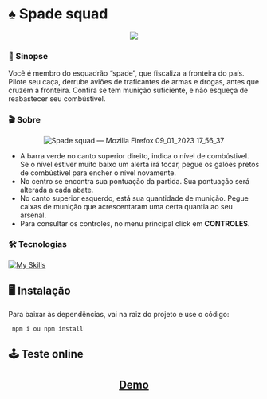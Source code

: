 # :spades: Spade squad

<div align='center'>
<img src="https://user-images.githubusercontent.com/86669854/211409919-e7a8b10e-999a-430b-901b-8b961b47ac48.png">
</div>

### :scroll: Sinopse

<p>Você é membro do esquadrão “spade”, que fiscaliza a fronteira do país. Pilote seu caça, derrube aviões de traficantes de armas e drogas, antes que cruzem a fronteira. Confira se tem munição suficiente, e não esqueça de reabastecer seu combústivel. </p>

### :clapper: Sobre

<div align='center'>

  ![Spade squad — Mozilla Firefox 09_01_2023 17_56_37](https://user-images.githubusercontent.com/86669854/211412487-4f296128-a1cf-4127-b84b-ce6df4c1b4a2.png)

</div>

* A barra verde no canto superior direito, indica o nível de combústivel. Se o nível estiver muito baixo um alerta irá tocar, pegue os galões pretos de combústivel para encher o nível novamente.
* No centro se encontra sua pontuação da partida. Sua pontuação será alterada a cada abate.
* No canto superior esquerdo, está sua quantidade de munição. Pegue caixas de munição que acrescentaram uma certa quantia ao seu arsenal.
* Para consultar os controles, no menu principal click em **CONTROLES**.

### :hammer_and_wrench: Tecnologias

[![My Skills](https://skillicons.dev/icons?i=js)](https://skillicons.dev)

## :desktop_computer: Instalação

Para baixar às dependências, vai na raiz do projeto e use o código:

<code>  npm i  ou npm install</code>

## :joystick: Teste online

<div align="center"><h2><a href="https://arcfives.github.io/Spade_squad/" >Demo</a></h2></div>
